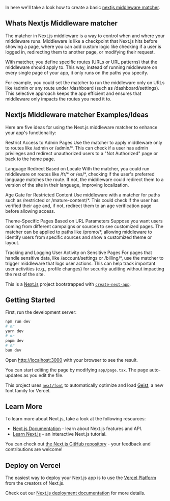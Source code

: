 In here we'll take a look how to create a basic [nextjs middleware matcher](https://lior.live/software-engineering/how-to-use-matcher-in-next-js-middleware/). 

## Whats Nextjs Middleware matcher
The matcher in Next.js middleware is a way to control when and where your middleware runs. Middleware is like a checkpoint that Next.js hits before showing a page, where you can add custom logic like checking if a user is logged in, redirecting them to another page, or modifying their request.

With matcher, you define specific routes (URLs or URL patterns) that the middleware should apply to. This way, instead of running middleware on every single page of your app, it only runs on the paths you specify.

For example, you could set the matcher to run the middleware only on URLs like /admin or any route under /dashboard (such as /dashboard/settings). This selective approach keeps the app efficient and ensures that middleware only impacts the routes you need it to.


## Nextjs Middleware matcher Examples/Ideas
Here are five ideas for using the Next.js middleware matcher to enhance your app's functionality:

Restrict Access to Admin Pages
Use the matcher to apply middleware only to routes like /admin or /admin/*. This can check if a user has admin privileges and redirect unauthorized users to a "Not Authorized" page or back to the home page.

Language Redirect Based on Locale
With the matcher, you could run middleware on routes like /fr/* or /es/*, checking if the user's preferred language matches the route. If not, the middleware could redirect them to a version of the site in their language, improving localization.

Age Gate for Restricted Content
Use middleware with a matcher for paths such as /restricted or /mature-content/*. This could check if the user has verified their age and, if not, redirect them to an age verification page before allowing access.

Theme-Specific Pages Based on URL Parameters
Suppose you want users coming from different campaigns or sources to see customized pages. The matcher can be applied to paths like /promo/*, allowing middleware to identify users from specific sources and show a customized theme or layout.

Tracking and Logging User Activity on Sensitive Pages
For pages that handle sensitive data, like /account/settings or /billing/*, use the matcher to trigger middleware that logs user actions. This can help track important user activities (e.g., profile changes) for security auditing without impacting the rest of the site.


This is a [Next.js](https://nextjs.org) project bootstrapped with [`create-next-app`](https://nextjs.org/docs/app/api-reference/cli/create-next-app).

## Getting Started

First, run the development server:

```bash
npm run dev
# or
yarn dev
# or
pnpm dev
# or
bun dev
```

Open [http://localhost:3000](http://localhost:3000) with your browser to see the result.

You can start editing the page by modifying `app/page.tsx`. The page auto-updates as you edit the file.

This project uses [`next/font`](https://nextjs.org/docs/app/building-your-application/optimizing/fonts) to automatically optimize and load [Geist](https://vercel.com/font), a new font family for Vercel.

## Learn More

To learn more about Next.js, take a look at the following resources:

- [Next.js Documentation](https://nextjs.org/docs) - learn about Next.js features and API.
- [Learn Next.js](https://nextjs.org/learn) - an interactive Next.js tutorial.

You can check out [the Next.js GitHub repository](https://github.com/vercel/next.js) - your feedback and contributions are welcome!

## Deploy on Vercel

The easiest way to deploy your Next.js app is to use the [Vercel Platform](https://vercel.com/new?utm_medium=default-template&filter=next.js&utm_source=create-next-app&utm_campaign=create-next-app-readme) from the creators of Next.js.

Check out our [Next.js deployment documentation](https://nextjs.org/docs/app/building-your-application/deploying) for more details.
